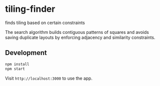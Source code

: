 # tiling-finder
finds tiling based on certain constraints

The search algorithm builds contiguous patterns of squares and avoids
saving duplicate layouts by enforcing adjacency and similarity
constraints.

## Development

```bash
npm install
npm start
```

Visit `http://localhost:3000` to use the app.
